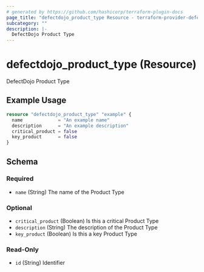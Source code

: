 ```yaml
---
# generated by https://github.com/hashicorp/terraform-plugin-docs
page_title: "defectdojo_product_type Resource - terraform-provider-defectdojo"
subcategory: ""
description: |-
  DefectDojo Product Type
---
```


# defectdojo_product_type (Resource)

DefectDojo Product Type

## Example Usage

```terraform
resource "defectdojo_product_type" "example" {
  name             = "An example name"
  description      = "An example description"
  critical_product = false
  key_product      = false
}
```

<!-- schema generated by tfplugindocs -->
## Schema

### Required

- `name` (String) The name of the Product Type

### Optional

- `critical_product` (Boolean) Is this a critical Product Type
- `description` (String) The description of the Product Type
- `key_product` (Boolean) Is this a key Product Type

### Read-Only

- `id` (String) Identifier


